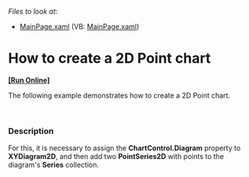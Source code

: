 <!-- default file list -->
*Files to look at*:

* [MainPage.xaml](./CS/PointChart/MainPage.xaml) (VB: [MainPage.xaml](./VB/PointChart/MainPage.xaml))
<!-- default file list end -->
# How to create a 2D Point chart
<!-- run online -->
**[[Run Online]](https://codecentral.devexpress.com/e3699)**
<!-- run online end -->


<p>The following example demonstrates how to create a 2D Point chart.</p><br />



<h3>Description</h3>

<p>For this, it is necessary to assign the <strong>ChartControl.Diagram</strong> property to <strong>XYDiagram2D</strong>, and then add two <strong>PointSeries2D</strong> with points to the diagram&#39;s <strong>Series</strong> collection.</p><br />


<br/>


